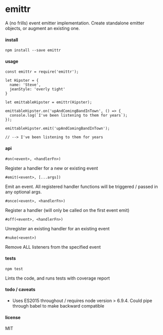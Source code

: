 # emittr
A (no frills) event emitter implementation. Create standalone emitter objects, or augment an existing one.

#### install

```
npm install --save emittr
```

#### usage

```
const emittr = require('emittr');

let Hipster = {
  name: 'Steve',
  jeanStyle: 'overly tight'
}

let emittableHipster = emittr(Hipster);

emittableHipster.on('upAndComingBandInTown', () => {
  console.log(`I've been listening to them for years`);
});

emittableHipster.emit('upAndComingBandInTown');

// --> I've been listening to them for years
```

#### api

```
#on(<event>, <handlerFn>)
```
Register a handler for a new or existing event

```
#emit(<event>, [...args])
```
Emit an event. All registered handler functions will be triggered / passed in any optional args.

```
#once(<event>, <handlerFn>)
```
Register a handler (will only be called on the first event emit)

```
#off(<event>, <handlerFn>)
```
Unregister an existing handler for an existing event

```
#nuke(<event>)
```
Remove ALL listeners from the specified event

#### tests

```
npm test
```
Lints the code, and runs tests with coverage report

#### todo / caveats
 - Uses ES2015 throughout / requires node version > 6.9.4. Could pipe through babel to make backward compatible

#### license
MIT
